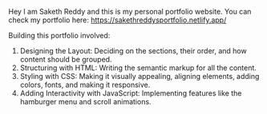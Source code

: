 Hey I am Saketh Reddy and this is my personal portfolio website.
You can check my portfolio here:
https://sakethreddysportfolio.netlify.app/

Building this portfolio involved:

1. Designing the Layout: Deciding on the sections, their order, and how content should be grouped.
2. Structuring with HTML: Writing the semantic markup for all the content.
3. Styling with CSS: Making it visually appealing, aligning elements, adding colors, fonts, and making it responsive.
4. Adding Interactivity with JavaScript: Implementing features like the hamburger menu and scroll animations.
